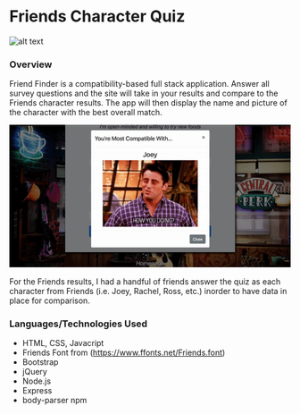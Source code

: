 # Friends Character Quiz

![alt text](https://github.com/laurengranada/week-13-FriendFinder/blob/master/read-images/screen-shot)

### Overview
Friend Finder is a compatibility-based full stack application. Answer all survey questions and the site will take in your results and compare to the Friends character results. The app will then display the name and picture of the character with the best overall match.

![alt text](https://github.com/laurengranada/week-13-FriendFinder/blob/master/read-images/modal.gif)


For the Friends results, I had a handful of friends answer the quiz as each character from Friends (i.e. Joey, Rachel, Ross, etc.) inorder to have data in place for comparison.

### Languages/Technologies Used
- HTML, CSS, Javacript
- Friends Font from (https://www.ffonts.net/Friends.font)
- Bootstrap
- jQuery
- Node.js
- Express
- body-parser npm
